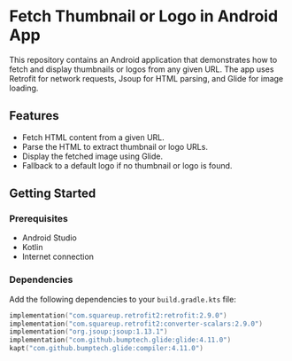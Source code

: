 # Fetch Thumbnail or Logo in Android App

This repository contains an Android application that demonstrates how to fetch and display thumbnails or logos from any given URL. The app uses Retrofit for network requests, Jsoup for HTML parsing, and Glide for image loading.

## Features

- Fetch HTML content from a given URL.
- Parse the HTML to extract thumbnail or logo URLs.
- Display the fetched image using Glide.
- Fallback to a default logo if no thumbnail or logo is found.

## Getting Started

### Prerequisites

- Android Studio
- Kotlin
- Internet connection

### Dependencies

Add the following dependencies to your `build.gradle.kts` file:

```kotlin
implementation("com.squareup.retrofit2:retrofit:2.9.0")
implementation("com.squareup.retrofit2:converter-scalars:2.9.0")
implementation("org.jsoup:jsoup:1.13.1")
implementation("com.github.bumptech.glide:glide:4.11.0")
kapt("com.github.bumptech.glide:compiler:4.11.0")

